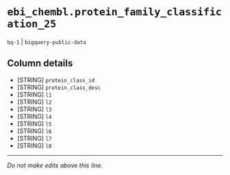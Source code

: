 # `ebi_chembl.protein_family_classification_25`
`bq-1` | `bigquery-public-data`

## Column details
* [STRING]    `protein_class_id`
* [STRING]    `protein_class_desc`
* [STRING]    `l1`
* [STRING]    `l2`
* [STRING]    `l3`
* [STRING]    `l4`
* [STRING]    `l5`
* [STRING]    `l6`
* [STRING]    `l7`
* [STRING]    `l8`

-------------------------------------------------------------------------------
*Do not make edits above this line.*
